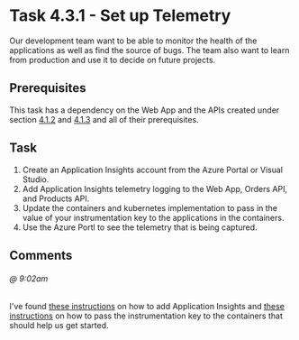 # Task 4.3.1 - Set up Telemetry

Our development team want to be able to monitor the health of the applications as well as find the source of bugs. The team also want to learn from production and use it to decide on future projects. 

## Prerequisites 

This task has a dependency on the Web App and the APIs created under section [4.1.2](../4/412_OrdersAPI.md) and [4.1.3](../4/413_ProductsAPI.md) and all of their prerequisites.

## Task

1. Create an Application Insights account from the Azure Portal or Visual Studio. 
2. Add Application Insights telemetry logging to the Web App, Orders API, and Products API.
3. Update the containers and kubernetes implementation to pass in the value of your instrumentation key to the applications in the containers.
4. Use the Azure Portl to see the telemetry that is being captured.

## Comments

###### @ 9:02am
I've found [these instructions](https://docs.microsoft.com/en-us/azure/application-insights/app-insights-asp-net-core) on how to add Application Insights and [these instructions](https://docs.microsoft.com/en-us/azure/application-insights/app-insights-docker) on how to pass the instrumentation key to the containers that should help us get started.